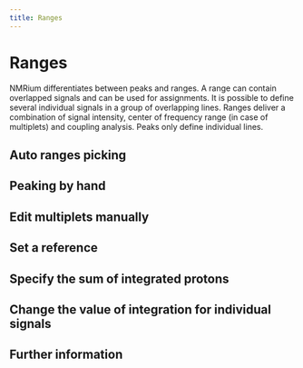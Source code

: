 ```yaml
---
title: Ranges
---
```


# Ranges

NMRium differentiates between peaks and ranges. A range can contain overlapped signals and can be used for assignments. It is possible to define several individual  signals in a group of overlapping lines. Ranges deliver a combination of signal intensity, center of frequency range (in case of multiplets) and coupling analysis. Peaks only define individual lines.

## Auto ranges picking

## Peaking by hand

## Edit multiplets manually

## Set a reference

## Specify the sum of integrated protons

## Change the value of integration for individual signals

## Further information
